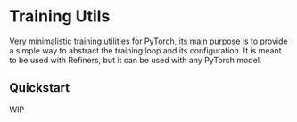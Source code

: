 # Training Utils

Very minimalistic training utilities for PyTorch, its main purpose is to provide a simple way to abstract the training loop
and its configuration. It is meant to be used with Refiners, but it can be used with any PyTorch model.

## Quickstart

WIP

